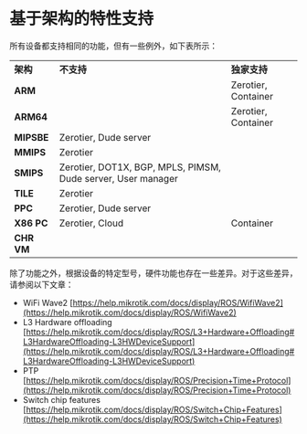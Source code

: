 # 基于架构的特性支持

所有设备都支持相同的功能，但有一些例外，如下表所示：

<table resolved=""><colgroup><col><col><col></colgroup><tbody><tr><td title="Background color : Light grey 100%" data-highlight-colour="#f4f5f7"><strong title="">架构</strong></td><td title="Background color : Light grey 100%" data-highlight-colour="#f4f5f7"><strong title="">不支持</strong></td><td title="Background color : Light grey 100%" data-highlight-colour="#f4f5f7"><strong title="">独家支持</strong></td></tr><tr><td><strong>ARM</strong></td><td><br></td><td>Zerotier, Container</td></tr><tr><td><strong>ARM64</strong></td><td><br></td><td>Zerotier, Container</td></tr><tr><td><strong>MIPSBE</strong></td><td>Zerotier, Dude server</td><td><br></td></tr><tr><td><strong>MMIPS</strong></td><td>Zerotier</td><td><br></td></tr><tr><td><strong>SMIPS</strong></td><td>Zerotier, DOT1X, BGP, MPLS, PIMSM, Dude server, User manager</td><td><br></td></tr><tr><td><strong>TILE</strong></td><td>Zerotier</td><td><br></td></tr><tr><td><strong>PPC</strong></td><td>Zerotier, Dude server</td><td><br></td></tr><tr><td><strong>X86 PC<br></strong></td><td>Zerotier, Cloud</td><td>Container</td></tr><tr><td><strong>CHR VM<br></strong></td><td><br></td><td><br></td></tr></tbody></table>

除了功能之外，根据设备的特定型号，硬件功能也存在一些差异。对于这些差异，请参阅以下文章：

-   WiFi Wave2 [https://help.mikrotik.com/docs/display/ROS/WifiWave2](https://help.mikrotik.com/docs/display/ROS/WifiWave2)
-   L3 Hardware offloading [https://help.mikrotik.com/docs/display/ROS/L3+Hardware+Offloading#L3HardwareOffloading-L3HWDeviceSupport](https://help.mikrotik.com/docs/display/ROS/L3+Hardware+Offloading#L3HardwareOffloading-L3HWDeviceSupport)
-   PTP [https://help.mikrotik.com/docs/display/ROS/Precision+Time+Protocol](https://help.mikrotik.com/docs/display/ROS/Precision+Time+Protocol)
-   Switch chip features [https://help.mikrotik.com/docs/display/ROS/Switch+Chip+Features](https://help.mikrotik.com/docs/display/ROS/Switch+Chip+Features)
